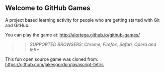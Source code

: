 ## Welcome to GitHub Games

A project based learning activity for people who are getting started with Git and GitHub.

You can play the game at: http://alortega.github.io/github-games/

>> _*SUPPORTED BROWSERS*: Chrome, Firefox, Safari, Opera and IE9+_

This fun open source game was cloned from: https://github.com/jakesgordon/javascript-tetris
